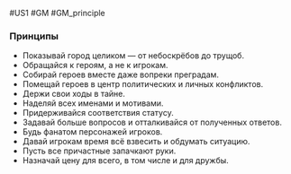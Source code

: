 #US1 #GM #GM_principle 

### Принципы
- Показывай город целиком — от небоскрёбов до трущоб. 
- Обращайся к героям, а не к игрокам. 
- Собирай героев вместе даже вопреки преградам. 
- Помещай героев в центр политических и личных конфликтов. 
- Держи свои ходы в тайне. 
- Наделяй всех именами и мотивами. 
- Придерживайся соответствия статусу. 
- Задавай больше вопросов и отталкивайся от полученных ответов. 
- Будь фанатом персонажей игроков. 
- Давай игрокам время всё взвесить и обдумать ситуацию. 
- Пусть все причастные запачкают руки. 
- Назначай цену для всего, в том числе и для дружбы.